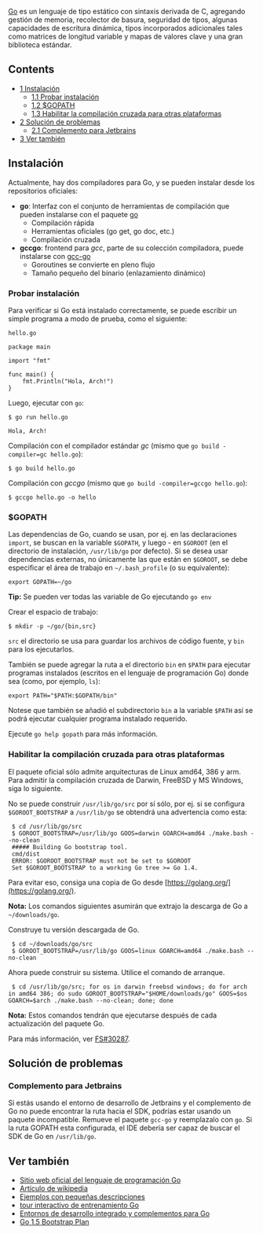 [Go](http://golang.org/) es un lenguaje de tipo estático con sintaxis derivada de C, agregando gestión de memoria, recolector de basura, seguridad de tipos, algunas capacidades de escritura dinámica, tipos incorporados adicionales tales como matrices de longitud variable y mapas de valores clave y una gran biblioteca estándar.

## Contents

*   [1 Instalación](#Instalaci.C3.B3n)
    *   [1.1 Probar instalación](#Probar_instalaci.C3.B3n)
    *   [1.2 $GOPATH](#.24GOPATH)
    *   [1.3 Habilitar la compilación cruzada para otras plataformas](#Habilitar_la_compilaci.C3.B3n_cruzada_para_otras_plataformas)
*   [2 Solución de problemas](#Soluci.C3.B3n_de_problemas)
    *   [2.1 Complemento para Jetbrains](#Complemento_para_Jetbrains)
*   [3 Ver también](#Ver_tambi.C3.A9n)

## Instalación

Actualmente, hay dos compiladores para Go, y se pueden instalar desde los repositorios oficiales:

*   **go**: Interfaz con el conjunto de herramientas de compilación que pueden instalarse con el paquete [go](https://www.archlinux.org/packages/?name=go)
    *   Compilación rápida
    *   Herramientas oficiales (go get, go doc, etc.)
    *   Compilación cruzada
*   **gccgo**: frontend para *gcc*, parte de su colección compiladora, puede instalarse con [gcc-go](https://www.archlinux.org/packages/?name=gcc-go)
    *   Goroutines se convierte en pleno flujo
    *   Tamaño pequeño del binario (enlazamiento dinámico)

### Probar instalación

Para verificar si Go está instalado correctamente, se puede escribir un simple programa a modo de prueba, como el siguiente:

 `hello.go` 
```
package main

import "fmt"

func main() {
    fmt.Println("Hola, Arch!")
}

```

Luego, ejecutar con `go`:

 `$ go run hello.go` 
```
Hola, Arch!

```

Compilación con el compilador estándar *gc* (mismo que `go build -compiler=gc hello.go`):

```
$ go build hello.go

```

Compilación con *gccgo* (mismo que `go build -compiler=gccgo hello.go`):

```
$ gccgo hello.go -o hello

```

### $GOPATH

Las dependencias de Go, cuando se usan, por ej. en las declaraciones `import`, se buscan en la variable `$GOPATH`, y luego - en `$GOROOT` (en el directorio de instalación, `/usr/lib/go` por defecto). Si se desea usar dependencias externas, no únicamente las que están en `$GOROOT`, se debe especificar el área de trabajo en `~/.bash_profile` (o su equivalente):

```
export GOPATH=~/go

```

**Tip:** Se pueden ver todas las variable de Go ejecutando `go env`

Crear el espacio de trabajo:

```
$ mkdir -p ~/go/{bin,src}

```

`src` el directorio se usa para guardar los archivos de código fuente, y `bin` para los ejecutarlos.

También se puede agregar la ruta a el directorio `bin` en `$PATH` para ejecutar programas instalados (escritos en el lenguaje de programación Go) donde sea (como, por ejemplo, `ls`):

```
export PATH="$PATH:$GOPATH/bin"

```

Notese que también se añadió el subdirectorio `bin` a la variable `$PATH` así se podrá ejecutar cualquier programa instalado requerido.

Ejecute `go help gopath` para más información.

### Habilitar la compilación cruzada para otras plataformas

El paquete oficial sólo admite arquitecturas de Linux amd64, 386 y arm. Para admitir la compilación cruzada de Darwin, FreeBSD y MS Windows, siga lo siguiente.

No se puede construir `/usr/lib/go/src` por sí sólo, por ej. si se configura `$GOROOT_BOOTSTRAP` a `/usr/lib/go` se obtendrá una advertencia como esta:

```
 $ cd /usr/lib/go/src
 $ GOROOT_BOOTSTRAP=/usr/lib/go GOOS=darwin GOARCH=amd64 ./make.bash --no-clean 
 ##### Building Go bootstrap tool.
 cmd/dist
 ERROR: $GOROOT_BOOTSTRAP must not be set to $GOROOT
 Set $GOROOT_BOOTSTRAP to a working Go tree >= Go 1.4.

```

Para evitar eso, consiga una copia de Go desde [https://golang.org/](https://golang.org/).

**Nota:** Los comandos siguientes asumirán que extrajo la descarga de Go a `~/downloads/go`.

Construye tu versión descargada de Go.

```
 $ cd ~/downloads/go/src
 $ GOROOT_BOOTSTRAP=/usr/lib/go GOOS=linux GOARCH=amd64 ./make.bash --no-clean

```

Ahora puede construir su sistema. Utilice el comando de arranque.

```
 $ cd /usr/lib/go/src; for os in darwin freebsd windows; do for arch in amd64 386; do sudo GOROOT_BOOTSTRAP="$HOME/downloads/go" GOOS=$os GOARCH=$arch ./make.bash --no-clean; done; done

```

**Nota:** Estos comandos tendrán que ejecutarse después de cada actualización del paquete Go.

Para más información, ver [FS#30287](https://bugs.archlinux.org/task/30287).

## Solución de problemas

### Complemento para Jetbrains

Si estás usando el entorno de desarrollo de Jetbrains y el complemento de Go no puede encontrar la ruta hacia el SDK, podrías estar usando un paquete incompatible. Remueve el paquete `gcc-go` y reemplazalo con `go`. Si la ruta GOPATH esta configurada, el IDE debería ser capaz de buscar el SDK de Go en `/usr/lib/go`.

## Ver también

*   [Sitio web oficial del lenguaje de programación Go](http://golang.org/)
*   [Artículo de wikipedia](https://en.wikipedia.org/wiki/Go_(lenguaje_de_programaci%C3%B3n) "wikipedia:Go (lenguaje de programación)")
*   [Ejemplos con pequeñas descripciones](https://gobyexample.com/)
*   [tour interactivo de entrenamiento Go](http://tour.golang.org)
*   [Entornos de desarrollo integrado y complementos para Go](https://github.com/golang/go/wiki/IDEsAndTextEditorPlugins)
*   [Go 1.5 Bootstrap Plan](https://docs.google.com/document/d/1OaatvGhEAq7VseQ9kkavxKNAfepWy2yhPUBs96FGV28/edit)